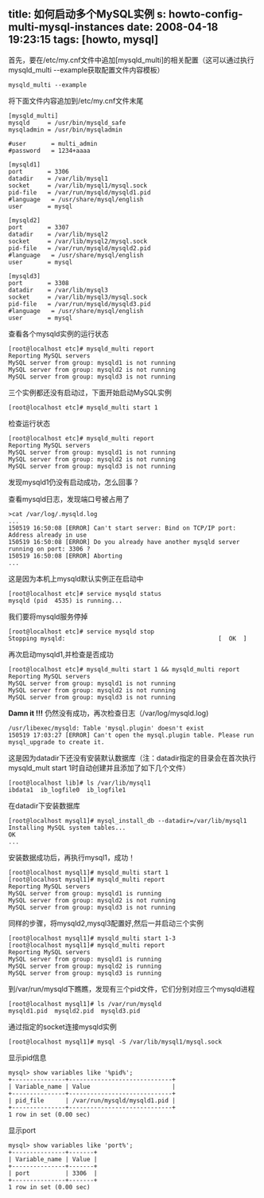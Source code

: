 title: 如何启动多个MySQL实例
s: howto-config-multi-mysql-instances
date: 2008-04-18 19:23:15
tags: [howto, mysql]
---
首先，要在/etc/my.cnf文件中追加[mysqld_multi]的相关配置（这可以通过执行mysqld_multi --example获取配置文件内容模板）

```
mysqld_multi --example
```

将下面文件内容追加到/etc/my.cnf文件末尾

```
[mysqld_multi]
mysqld     = /usr/bin/mysqld_safe
mysqladmin = /usr/bin/mysqladmin

#user       = multi_admin
#password   = 1234+aaaa

[mysqld1]
port       = 3306
datadir    = /var/lib/mysql1
socket     = /var/lib/mysql1/mysql.sock
pid-file   = /var/run/mysqld/mysqld1.pid
#language   = /usr/share/mysql/english
user       = mysql

[mysqld2]
port       = 3307
datadir    = /var/lib/mysql2
socket     = /var/lib/mysql2/mysql.sock
pid-file   = /var/run/mysqld/mysqld2.pid
#language   = /usr/share/mysql/english
user       = mysql

[mysqld3]
port       = 3308
datadir    = /var/lib/mysql3
socket     = /var/lib/mysql3/mysql.sock
pid-file   = /var/run/mysqld/mysqld3.pid
#language   = /usr/share/mysql/english
user       = mysql
```

查看各个mysqld实例的运行状态

```
[root@localhost etc]# mysqld_multi report
Reporting MySQL servers
MySQL server from group: mysqld1 is not running
MySQL server from group: mysqld2 is not running
MySQL server from group: mysqld3 is not running
```

三个实例都还没有启动过，下面开始启动MySQL实例

```
[root@localhost etc]# mysqld_multi start 1
```

检查运行状态

```
[root@localhost etc]# mysqld_multi report
Reporting MySQL servers
MySQL server from group: mysqld1 is not running
MySQL server from group: mysqld2 is not running
MySQL server from group: mysqld3 is not running
```

发现mysqld1仍没有启动成功，怎么回事？

查看mysqld日志，发现端口号被占用了

```
>cat /var/log/.mysqld.log
...
150519 16:50:08 [ERROR] Can't start server: Bind on TCP/IP port: Address already in use
150519 16:50:08 [ERROR] Do you already have another mysqld server running on port: 3306 ?
150519 16:50:08 [ERROR] Aborting
...
```

这是因为本机上mysqld默认实例正在启动中

```
[root@localhost etc]# service mysqld status
mysqld (pid  4535) is running...
```

我们要将mysqld服务停掉

```
[root@localhost etc]# service mysqld stop
Stopping mysqld:                                           [  OK  ]
```

再次启动mysqld1,并检查是否成功

```
[root@localhost etc]# mysqld_multi start 1 && mysqld_multi report
Reporting MySQL servers
MySQL server from group: mysqld1 is not running
MySQL server from group: mysqld2 is not running
MySQL server from group: mysqld3 is not running
```

**Damn it !!!** 仍然没有成功，再次检查日志（/var/log/mysqld.log)

```
/usr/libexec/mysqld: Table 'mysql.plugin' doesn't exist
150519 17:03:27 [ERROR] Can't open the mysql.plugin table. Please run mysql_upgrade to create it.
```

这是因为datadir下还没有安装默认数据库（注：datadir指定的目录会在首次执行mysqld_mult start 1时自动创建并且添加了如下几个文件）
```
[root@localhost lib]# ls /var/lib/mysql1
ibdata1  ib_logfile0  ib_logfile1
```

在datadir下安装数据库

```
[root@localhost mysql1]# mysql_install_db --datadir=/var/lib/mysql1
Installing MySQL system tables...
OK
...
```

安装数据成功后，再执行mysql1，成功！

```
[root@localhost mysql1]# mysqld_multi start 1
[root@localhost mysql1]# mysqld_multi report
Reporting MySQL servers
MySQL server from group: mysqld1 is running
MySQL server from group: mysqld2 is not running
MySQL server from group: mysqld3 is not running
```

同样的步骤，将mysqld2,mysql3配置好,然后一并启动三个实例

```
[root@localhost mysql1]# mysqld_multi start 1-3
[root@localhost mysql1]# mysqld_multi report
Reporting MySQL servers
MySQL server from group: mysqld1 is running
MySQL server from group: mysqld2 is running
MySQL server from group: mysqld3 is running
```

到/var/run/mysqld下瞧瞧，发现有三个pid文件，它们分别对应三个mysqld进程

```
[root@localhost mysql1]# ls /var/run/mysqld
mysqld1.pid  mysqld2.pid  mysqld3.pid
```

通过指定的socket连接mysqld实例
```
[root@localhost mysql1]# mysql -S /var/lib/mysql1/mysql.sock
```

显示pid信息

```
mysql> show variables like '%pid%';
+---------------+-----------------------------+
| Variable_name | Value                       |
+---------------+-----------------------------+
| pid_file      | /var/run/mysqld/mysqld1.pid |
+---------------+-----------------------------+
1 row in set (0.00 sec)
```

显示port

```
mysql> show variables like 'port%';
+---------------+-------+
| Variable_name | Value |
+---------------+-------+
| port          | 3306  |
+---------------+-------+
1 row in set (0.00 sec)
```